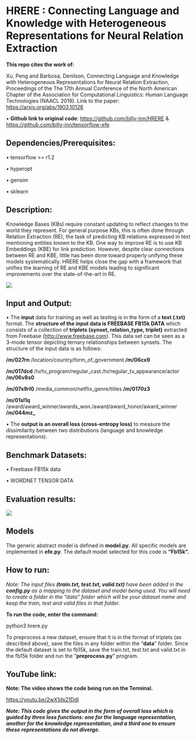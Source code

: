 # **HRERE : Connecting Language and Knowledge with Heterogeneous Representations for Neural Relation Extraction**
**This repo cites the work of:**

Xu, Peng and Barbosa, Denilson, Connecting Language and Knowledge with Heterogeneous Representations for Neural Relation Extraction, Proceedings of the The 17th Annual Conference of the North American Chapter of the Association for Computational Linguistics: Human Language Technologies (NAACL 2019). Link to the paper: https://arxiv.org/abs/1903.10126  

•	**Github link to original code**: https://github.com/billy-inn/HRERE & https://github.com/billy-inn/tensorflow-efe


## Dependencies/Prerequisites:

•	tensorflow >= r1.2

•	hyperopt

•	gensim

•	sklearn

## **Description:**
Knowledge Bases (KBs) require constant updating to reflect changes to the world they represent. For general purpose KBs, this is often done through Relation Extraction (RE), the task of predicting KB relations expressed in text mentioning entities known to the KB. One way to improve RE is to use KB Embeddings (KBE) for link prediction. However, despite clear connections between RE and KBE, little has been done toward properly unifying these models systematically. HRERE helps close the gap with a framework that unifies the learning of RE and KBE models leading to significant improvements over the state-of-the-art in RE.

 ![](https://github.com/devinaarvind/ditk/blob/develop/extraction/relation/HRERE/images/hrere.png)


## **Input and Output:**
•	The **input** data for training as well as testing is in the form of a **text (.txt)** format. The **structure of the input data is FREEBASE FB15k DATA** which consists of a collection of **triplets (synset, relation_type, triplet)** extracted from Freebase (http://www.freebase.com). This data set can be seen as a 3-mode tensor depicting ternary relationships between synsets. The structure of the input data is as follows:

**/m/027rn**	/location/country/form_of_government	**/m/06cx9**

**/m/017dcd**	/tv/tv_program/regular_cast./tv/regular_tv_appearance/actor	**/m/06v8s0**

**/m/07s9rl0**	/media_common/netflix_genre/titles	**/m/0170z3**

**/m/01sl1q**	/award/award_winner/awards_won./award/award_honor/award_winner	**/m/044mz_**
 


•	The **output is an overall loss (cross-entropy loss)** to measure the dissimilarity between two distributions (language and knowledge representations).

## **Benchmark Datasets:**
•	Freebase FB15k data

•	WORDNET TENSOR DATA

## **Evaluation results:**

 ![](https://github.com/devinaarvind/ditk/blob/develop/extraction/relation/HRERE/images/hrere_metrics.png)
 

## **Models**
The generic abstract model is defined in **model.py**. All specific models are implemented in **efe.py**. The default model selected for this code is **“Fb15k”.**

## How to run:

_Note: The input files **(train.txt, test.txt, valid.txt)** have been added in the **config.py** as a mapping to the dataset and model being used. You will need to create a folder in the “data” folder which will be your dataset name and keep the train, test and valid files in that folder._

**To run the code, enter the command:**

python3 hrere.py

To preprocess a new dataset, ensure that it is in the format of triplets (as described above),  save the files in any folder within the “**data**” folder. Since the default dataset is set to fb15k, save the train.txt, test.txt and valid.txt in the fb15k folder and run the “**preprocess.py**” program.  

## **YouTube link:**

**Note: The video shows the code being run on the Terminal.**

https://youtu.be/2wX1ds21DdI

**_Note: This code gives the output in the form of overall loss which is guided by three loss functions: one for the language representation, another for the knowledge representation, and a third one to ensure these representations do not diverge._** 
